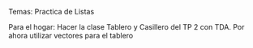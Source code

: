 Temas: 
Practica de Listas

Para el hogar:
Hacer la clase Tablero y Casillero del TP 2 con TDA. Por ahora utilizar vectores para el tablero
